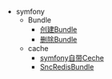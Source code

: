 <!-- #[symfony](#symfony) -->
- symfony
  - Bundle                    
    - [创建Bundle](http://www.symfonychina.com/doc/current/bundles.html)                          
    - [删除Bundle](http://www.symfonychina.com/doc/current/bundles/remove.html)     
  - cache
    - [symfony自带Ceche](src/Cache/CacheService.md)
    - [SncRedisBundle](src/Cache/RedisCache.md)
                  
